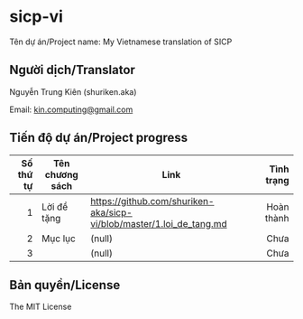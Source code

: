 # sicp-vi
Tên dự án/Project name: My Vietnamese translation of SICP

Người dịch/Translator
--------------------
Nguyễn Trung Kiên (shuriken.aka)

Email: kin.computing@gmail.com

Tiến độ dự án/Project progress
------------------------------
| Số thứ tự     | Tên chương sách | Link | Tình trạng  |
| -------------:|-----------------|----- |------------:|
| 1             | Lời đề tặng     | https://github.com/shuriken-aka/sicp-vi/blob/master/1.loi_de_tang.md | Hoàn thành |
| 2             | Mục lục         |(null)| Chưa |
| 3             |                 |(null)| Chưa |

Bản quyền/License
-----------------
The MIT License
